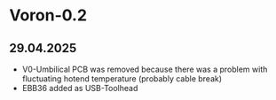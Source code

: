 # Voron-0.2

## 29.04.2025 
- V0-Umbilical PCB was removed because there was a problem with fluctuating hotend temperature (probably cable break)
- EBB36 added as USB-Toolhead
